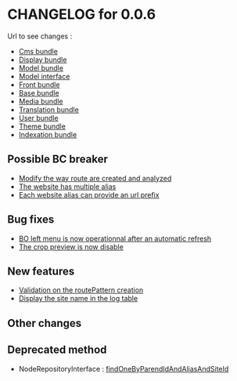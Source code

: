 # CHANGELOG for 0.0.6

Url to see changes : 

 - [Cms bundle](https://github.com/itkg/phporchestra-cms-bundle/compare/v0.0.5...v0.0.6)
 - [Display bundle](https://github.com/itkg/phporchestra-display-bundle/compare/v0.0.5...v0.0.6)
 - [Model bundle](https://github.com/itkg/phporchestra-model-bundle/compare/v0.0.5...v0.0.6)
 - [Model interface](https://github.com/itkg/phporchestra-model-interface/compare/v0.0.5...v0.0.6)
 - [Front bundle](https://github.com/itkg/phporchestra-front-bundle/compare/v0.0.5...v0.0.6)
 - [Base bundle](https://github.com/itkg/phporchestra-base-bundle/compare/v0.0.5...v0.0.6)
 - [Media bundle](https://github.com/itkg/phporchestra-media-bundle/compare/v0.0.5...v0.0.6)
 - [Translation bundle](https://github.com/itkg/phporchestra-translation-bundle/compare/v0.0.5...v0.0.6)
 - [User bundle](https://github.com/itkg/phporchestra-user-bundle/compare/v0.0.5...v0.0.6)
 - [Theme bundle](https://github.com/itkg/phporchestra-theme-bundle/compare/v0.0.5...v0.0.6)
 - [Indexation bundle](https://github.com/itkg/phporchestra-indexation-bundle/compare/v0.0.5...v0.0.6)

## Possible BC breaker

 - [Modify the way route are created and analyzed](https://trello.com/c/V4qUttd6/547-5-etq-ufront-je-vois-l-url-comprenant-le-pattern-du-node-ainsi-que-la-concatenation-des-pattern-de-tous-ses-parents-dans-la-dern)
 - [The website has multiple alias](https://trello.com/c/320DdPIj/561-2-etq-ubo-tous-les-alias-d-un-site-n-ont-qu-une-langue-et-un-prefix-possiblement-vide)
 - [Each website alias can provide an url prefix](https://trello.com/c/320DdPIj/561-2-etq-ubo-tous-les-alias-d-un-site-n-ont-qu-une-langue-et-un-prefix-possiblement-vide)

## Bug fixes

 - [BO left menu is now operationnal after an automatic refresh](https://trello.com/c/X72fvY4d/530-2-etq-ubo-les-ne-disparaissent-pas-apres-un-rechargement-du-left-menu)
 - [The crop preview is now disable](https://trello.com/c/c0EuDFjM/521-0-5-etq-ubo-je-ne-vois-plus-la-preview-dans-la-mediatheque)

## New features

 - [Validation on the routePattern creation](https://trello.com/c/T2Y3fQl5/535-2-etq-ufront-une-url-pointe-sur-un-seul-node-dans-une-seule-langue-quelque-soit-la-version-pour-un-host-donne)
 - [Display the site name in the log table](https://trello.com/c/TuJrzEjV/558-1-etq-ubo-dans-le-listing-de-log-je-vois-le-site-courant-utilise-au-moment-de-la-creation-du-log)
 
## Other changes

## Deprecated method
 - NodeRepositoryInterface : [findOneByParendIdAndAliasAndSiteId](https://github.com/itkg/phporchestra-model-interface/blob/master/ModelInterface/Repository/NodeRepositoryInterface.php#L19)
